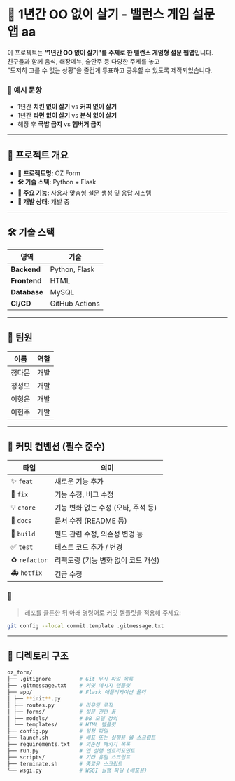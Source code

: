 # 🧠 1년간 OO 없이 살기 - 밸런스 게임 설문 앱 aa

이 프로젝트는 **“1년간 OO 없이 살기”를 주제로 한 밸런스 게임형 설문 웹앱**입니다.  
친구들과 함께 음식, 해장메뉴, 술안주 등 다양한 주제를 놓고  
"도저히 고를 수 없는 상황"을 즐겁게 투표하고 공유할 수 있도록 제작되었습니다.

### 📌 예시 문항

- 1년간 **치킨 없이 살기** vs **커피 없이 살기**
- 1년간 **라면 없이 살기** vs **분식 없이 살기**
- 해장 후 **국밥 금지** vs **햄버거 금지**

---

## 🚀 프로젝트 개요

- **📛 프로젝트명:** OZ Form
- **🛠 기술 스택:** Python + Flask
- **🎯 주요 기능:** 사용자 맞춤형 설문 생성 및 응답 시스템
- **🔧 개발 상태:** 개발 중

---

## 🛠 기술 스택

| 영역         | 기술           |
| ------------ | -------------- |
| **Backend**  | Python, Flask  |
| **Frontend** | HTML           |
| **Database** | MySQL          |
| **CI/CD**    | GitHub Actions |

---

## 👥 팀원

| 이름   | 역할 |
| ------ | ---- |
| 정다몬 | 개발 |
| 정성모 | 개발 |
| 이형운 | 개발 |
| 이현주 | 개발 |

---

## 📏 커밋 컨벤션 (필수 준수)

| 타입          | 의미                                |
| ------------- | ----------------------------------- |
| ✨ `feat`     | 새로운 기능 추가                    |
| 🐛 `fix`      | 기능 수정, 버그 수정                |
| 💡 `chore`    | 기능 변화 없는 수정 (오타, 주석 등) |
| 📝 `docs`     | 문서 수정 (README 등)               |
| 🚚 `build`    | 빌드 관련 수정, 의존성 변경 등      |
| ✅ `test`     | 테스트 코드 추가 / 변경             |
| ♻️ `refactor` | 리팩토링 (기능 변화 없이 코드 개선) |
| 🚑 `hotfix`   | 긴급 수정                           |

### 📣

> 레포를 클론한 뒤 아래 명령어로 커밋 템플릿을 적용해 주세요:

```bash
git config --local commit.template .gitmessage.txt
```

---

## 📂 디렉토리 구조

```bash
oz_form/
├── .gitignore         # Git 무시 파일 목록
├── .gitmessage.txt    # 커밋 메시지 템플릿
├── app/               # Flask 애플리케이션 폴더
│ ├── **init**.py
│ ├── routes.py        # 라우팅 로직
│ ├── forms/           # 설문 관련 폼
│ ├── models/          # DB 모델 정의
│ └── templates/       # HTML 템플릿
├── config.py          # 설정 파일
├── launch.sh          # 배포 또는 실행용 쉘 스크립트
├── requirements.txt   # 의존성 패키지 목록
├── run.py             # 앱 실행 엔트리포인트
├── scripts/           # 기타 유틸 스크립트
├── terminate.sh       # 종료용 스크립트
└── wsgi.py            # WSGI 실행 파일 (배포용)
```
